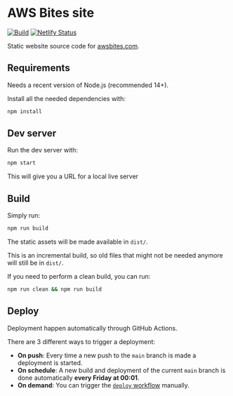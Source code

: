 # AWS Bites site

[![Build](https://github.com/awsbites/aws-bites-site/actions/workflows/deploy.yml/badge.svg)](https://github.com/awsbites/aws-bites-site/actions/workflows/deploy.yml)
[![Netlify Status](https://api.netlify.com/api/v1/badges/8a203404-ec39-4d29-902f-83a51705af00/deploy-status)](https://app.netlify.com/sites/boring-bohr-998eda/deploys)


Static website source code for [awsbites.com](https://awsbites.com).

## Requirements

Needs a recent version of Node.js (recommended 14+).

Install all the needed dependencies with:

```bash
npm install
```

## Dev server

Run the dev server with:

```bash
npm start
```

This will give you a URL for a local live server


## Build

Simply run:

```bash
npm run build
```

The static assets will be made available in `dist/`.

This is an incremental build, so old files that might not be needed anymore will still be in `dist/`.

If you need to perform a clean build, you can run:

```bash
npm run clean && npm run build
```


## Deploy

Deployment happen automatically through GitHub Actions.

There are 3 different ways to trigger a deployment:

  - **On push**: Every time a new push to the `main` branch is made a deployment is started.
  - **On schedule**: A new build and deployment of the current `main` branch is done automatically **every Friday at 00:01**.
  - **On demand**: You can trigger the [`deploy` workflow](https://github.com/awsbites/aws-bites-site/actions/workflows/deploy.yml) manually.
